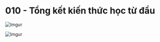 # 010 - Tổng kết kiến thức học từ đầu

![Imgur](https://i.imgur.com/6cdbXPI.jpg)  

![Imgur](https://i.imgur.com/FCGFoBR.png)  